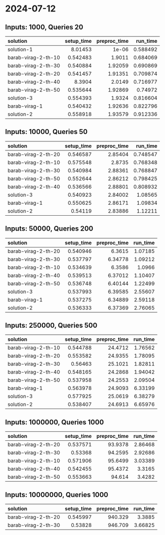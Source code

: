 # 2024-07-12

## Inputs: 1000, Queries 20

| solution            |   setup_time |   preproc_time |   run_time |
|:--------------------|-------------:|---------------:|-----------:|
| solution-1          |     8.01453  |        1e-06   |   0.588492 |
| barab-virag-2-th-10 |     0.542483 |        1.9011  |   0.684069 |
| barab-virag-2-th-30 |     0.540884 |        1.92059 |   0.690869 |
| barab-virag-2-th-20 |     0.541457 |        1.91351 |   0.709874 |
| barab-virag-2-th-40 |     8.3904   |        2.0149  |   0.716977 |
| barab-virag-2-th-50 |     0.535644 |        1.92869 |   0.74972  |
| solution-3          |     0.554393 |        1.9324  |   0.816604 |
| barab-virag-1       |     0.540432 |        1.92636 |   0.822796 |
| solution-2          |     0.558918 |        1.93579 |   0.912336 |

## Inputs: 10000, Queries 50

| solution            |   setup_time |   preproc_time |   run_time |
|:--------------------|-------------:|---------------:|-----------:|
| barab-virag-2-th-20 |     0.546587 |        2.85404 |   0.748547 |
| barab-virag-2-th-10 |     0.575548 |        2.8735  |   0.768348 |
| barab-virag-2-th-30 |     0.540984 |        2.88361 |   0.768847 |
| barab-virag-2-th-50 |     0.552644 |        2.86212 |   0.798425 |
| barab-virag-2-th-40 |     0.536566 |        2.88801 |   0.808932 |
| solution-3          |     0.540923 |        2.84002 |   1.08565  |
| barab-virag-1       |     0.550625 |        2.86171 |   1.09834  |
| solution-2          |     0.54119  |        2.83886 |   1.12211  |

## Inputs: 50000, Queries 200

| solution            |   setup_time |   preproc_time |   run_time |
|:--------------------|-------------:|---------------:|-----------:|
| barab-virag-2-th-20 |     0.540946 |        6.3615  |    1.07185 |
| barab-virag-2-th-30 |     0.537797 |        6.34778 |    1.09212 |
| barab-virag-2-th-10 |     0.534639 |        6.3586  |    1.0966  |
| barab-virag-2-th-40 |     0.539513 |        6.37012 |    1.10407 |
| barab-virag-2-th-50 |     0.536748 |        6.40144 |    1.22499 |
| solution-3          |     0.537993 |        6.39585 |    2.55607 |
| barab-virag-1       |     0.537275 |        6.34889 |    2.59118 |
| solution-2          |     0.536333 |        6.37369 |    2.76065 |

## Inputs: 250000, Queries 500

| solution            |   setup_time |   preproc_time |   run_time |
|:--------------------|-------------:|---------------:|-----------:|
| barab-virag-2-th-10 |     0.544788 |        24.4712 |    1.76562 |
| barab-virag-2-th-20 |     0.553582 |        24.9355 |    1.78095 |
| barab-virag-2-th-30 |     0.56463  |        25.1021 |    1.82811 |
| barab-virag-2-th-40 |     0.548165 |        24.2868 |    1.94042 |
| barab-virag-2-th-50 |     0.537958 |        24.2553 |    2.09504 |
| barab-virag-1       |     0.563978 |        24.9093 |    6.33199 |
| solution-3          |     0.577925 |        25.0619 |    6.38279 |
| solution-2          |     0.538407 |        24.6913 |    6.65976 |

## Inputs: 1000000, Queries 1000

| solution            |   setup_time |   preproc_time |   run_time |
|:--------------------|-------------:|---------------:|-----------:|
| barab-virag-2-th-20 |     0.537571 |        93.9378 |    2.86468 |
| barab-virag-2-th-30 |     0.53368  |        94.2595 |    2.92686 |
| barab-virag-2-th-10 |     0.571906 |        95.6499 |    3.03389 |
| barab-virag-2-th-40 |     0.542455 |        95.4372 |    3.3165  |
| barab-virag-2-th-50 |     0.553663 |        94.614  |    3.4282  |

## Inputs: 10000000, Queries 1000

| solution            |   setup_time |   preproc_time |   run_time |
|:--------------------|-------------:|---------------:|-----------:|
| barab-virag-2-th-20 |     0.545997 |        940.329 |    3.3885  |
| barab-virag-2-th-30 |     0.53828  |        946.709 |    3.66825 |
